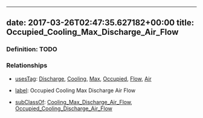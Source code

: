 
---
date: 2017-03-26T02:47:35.627182+00:00
title: Occupied_Cooling_Max_Discharge_Air_Flow
---
### Definition: TODO

### Relationships

* [usesTag](https://brickschema.org/schema/1.0/BrickFrame#usesTag): [Discharge](https://brickschema.org/schema/1.0/BrickTag#Discharge), [Cooling](https://brickschema.org/schema/1.0/BrickTag#Cooling), [Max](https://brickschema.org/schema/1.0/BrickTag#Max), [Occupied](https://brickschema.org/schema/1.0/BrickTag#Occupied), [Flow](https://brickschema.org/schema/1.0/BrickTag#Flow), [Air](https://brickschema.org/schema/1.0/BrickTag#Air)

* [label](http://www.w3.org/2000/01/rdf-schema#label): Occupied Cooling Max Discharge Air Flow

* [subClassOf](http://www.w3.org/2000/01/rdf-schema#subClassOf): [Cooling_Max_Discharge_Air_Flow](https://brickschema.org/schema/1.0/Brick#Cooling_Max_Discharge_Air_Flow), [Occupied_Cooling_Discharge_Air_Flow](https://brickschema.org/schema/1.0/Brick#Occupied_Cooling_Discharge_Air_Flow)
